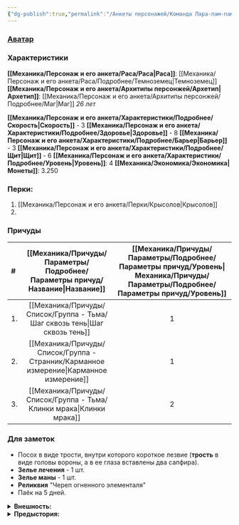 ```yaml
---
{"dg-publish":true,"permalink":"/Анкеты персонажей/Команда Пара-пам-пам/Бишоп/","noteIcon":"","created":"2025-08-21T13:47:20.027+03:00","updated":"2025-09-04T08:06:54.947+03:00"}
---
```


### [Аватар](Бишоп.jpg)
### Характеристики
**[[Механика/Персонаж и его анкета/Раса/Раса\|Раса]]**: [[Механика/Персонаж и его анкета/Раса/Подробнее/Темноземец\|Темноземец]]
**[[Механика/Персонаж и его анкета/Архитипы персонжей/Архетип\|Архетип]]**: [[Механика/Персонаж и его анкета/Архитипы персонжей/Подробнее/Маг\|Маг]]
*26 лет*

 **[[Механика/Персонаж и его анкета/Характеристики/Подробнее/Скорость\|Скорость]]** - 3
 **[[Механика/Персонаж и его анкета/Характеристики/Подробнее/Здоровье\|Здоровье]]** - 8
 **[[Механика/Персонаж и его анкета/Характеристики/Подробнее/Барьер\|Барьер]]** - 3
 **[[Механика/Персонаж и его анкета/Характеристики/Подробнее/Щит\|Щит]]** - 6
 **[[Механика/Персонаж и его анкета/Характеристики/Подробнее/Уровень\|Уровень]]**:  4
**[[Механика/Экономика/Экономика\|Монеты]]**: 3.250

### Перки:
1. [[Механика/Персонаж и его анкета/Перки/Крысолов\|Крысолов]]
2. 

### Причуды

| #   |      [[Механика/Причуды/Параметры/Подробнее/Параметры причуд/Название\|Название]]       | [[Механика/Причуды/Параметры/Подробнее/Параметры причуд/Уровень\|Механика/Причуды/Параметры/Подробнее/Параметры причуд/Уровень]] |
|:--- |:-----------------------:|:-----------:|
| 1.  |   [[Механика/Причуды/Список/Группа - Тьма/Шаг сквозь тень\|Шаг сквозь тень]]   |      1      |
| 2.  | [[Механика/Причуды/Список/Группа - Странник/Карманное измерение\|Карманное измерение]] |      1      |
| 3.  |    [[Механика/Причуды/Список/Группа - Тьма/Клинки мрака\|Клинки мрака]]     |      2     |


### Для заметок
- Посох в виде трости, внутри которого короткое лезвие (**трость** в виде головы вороны, а в ее глаза вставлены два сапфира).
- **Зелье лечения** - 1 шт.
- **Зелье маны** - 1 шт.
- **Реликвия** "Череп огненного элементаля"
- Паёк на 5 дней.

<details><summary><b>Внешность:</b></summary>
Надета темный, почти черный, кожаный плащ с длинными рукавами, украшенный металлическими заклепками и ремнями. Под плащем виднеется плотная рубаха из грубой ткани, которая плотно облегает тело. На поясе закреплены несколько небольших мешочков, вероятно, с необходимыми для выживания предметами. На ногах высокие кожаные сапоги, которые доходят почти до колен. На голове надет капюшон, который скрывает лицо, оставляя лишь глаза открытыми. Капюшон сделан из плотной ткани, которая защищает от ветра и дождя. Одежда персонажа выполнена в темных тонах, что позволяет ему легко сливаться с окружающей средой и оставаться незамеченным.</details>

<details><summary><b>Предыстория:</b></summary>
Бишоп родился в глубинах подземной деревушки Омск скрытой от солнечного света. Она была расположена недалеко от столицы Бигсити, но при этом там царили свои порядки. Бишоп последний из своей семьи, и его судьба была предопределена с самого рождения.
С ранних лет Бишоп проявлял необычные способности. Он мог вызывать тени, которые танцевали вокруг него. Его мать, мудрая жрица, обучала его искусству магии, а отец, воин, прививал навыки защиты и боевого мастерства. В прошлом родители мальчика служили в Бигсити. <br/>

Однако мир Темноземья оказался полон опасностей — конкуренция между родами за власть и ресурсы часто приводила к конфликтам.
Однажды, когда Бишопу было всего 15 лет, на их деревню напали враги из соседнего племени. В результате кровопролитной битвы его родители погибли, защищая их поселение. Бишоп остался один, скрывшись в тенях, но с того дня он поклялся отомстить за своих родителей и восстановить утраченные знания своего семейного рода. <br/>
С тех пор Бишоп блуждает по миру, собирая информацию о других родах и их магии. Он изучает древние тексты, общается с духами земли и находит союзников среди тех, кто также страдает от несправедливости.<br/>
Бишоп стремится собрать артефакты своего народа и вернуть их утраченные знания. Он хочет создать альянс с другими расами и родами, чтобы противостоять общим врагам и восстановить мир в подземном мире.</details>